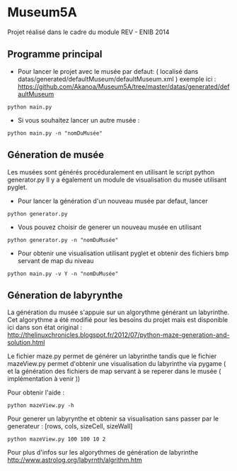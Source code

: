 Museum5A
========


Projet réalisé dans le cadre du module REV - ENIB 2014

Programme principal
-------------------

* Pour lancer le projet avec le musée par defaut: ( localisé dans datas/generated/defaultMuseum/defaultMuseum.xml )
exemple ici : https://github.com/Akanoa/Museum5A/tree/master/datas/generated/defaultMuseum

```
python main.py
```

* Si vous souhaitez lancer un autre musée : 

```
python main.py -n "nomDuMusée"
```

Géneration de musée
-------------------

Les musées sont générés procéduralement en utilisant le script python generator.py
Il y a également un module de visualisation du musée utilisant pyglet.

* Pour lancer la génération d'un nouveau musée par defaut, lancer

```
python generator.py
```

* Vous pouvez choisir de generer un nouveau musée en utilisant 

```
python generator.py -n "nomDuMusée"
```

* Pour obtenir une visualisation utilisant pyglet et obtenir des fichiers bmp servant de map du niveau

```
python main.py -v Y -n "nomDuMusée"
```

Géneration de labyrynthe
------------------------

La génération du musée s'appuie sur un algorythme générant un labyrinthe.
Cet algorythme a été modifié pour les besoins du projet mais est disponible ici dans son état original :
http://thelinuxchronicles.blogspot.fr/2012/07/python-maze-generation-and-solution.html

Le fichier maze.py permet de générer un labyrinthe tandis que le fichier mazeView.py permet d'obtenir une visualisation du labyrinthe via pygame ( et la génération des fichiers de map servant à se reperer dans le musée ( implémentation à venir ))

Pour obtenir l'aide : 
```
python mazeView.py -h 
```

Pour generer un labyrynthe et obtenir sa visualisation sans passer par le generateur :
[rows, cols, sizeCell, sizeWall]

```
python mazeView.py 100 100 10 2
```

Pour plus d'infos sur les algorythmes de génération de labyrinthe
http://www.astrolog.org/labyrnth/algrithm.htm
